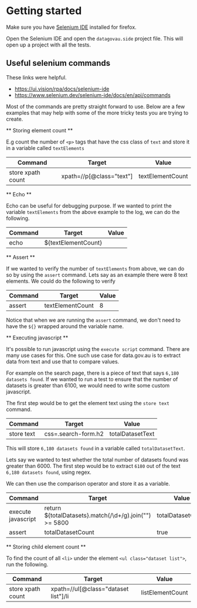 # Getting started

Make sure you have [Selenium IDE](https://www.selenium.dev/selenium-ide/) installed for firefox.

Open the Selenium IDE and open the `datagovau.side` project file. This will open up a project with all the tests.

## Useful selenium commands

These links were helpful.

- https://ui.vision/rpa/docs/selenium-ide
- https://www.selenium.dev/selenium-ide/docs/en/api/commands

Most of the commands are pretty straight forward to use. Below are a few examples that may help with some of the more tricky tests you are trying to create.

** Storing element count **

E.g count the number of `<p>` tags that have the css class of `text` and store it in a variable called `textElements`

| Command           | Target                   | Value            |
| ----------------- | ------------------------ | ---------------- |
| store xpath count | xpath=//p[@class="text"] | textElementCount |

** Echo **

Echo can be useful for debugging purpose.
If we wanted to print the variable `textElements` from the above example to the log, we can do the following.

| Command | Target              | Value |
| ------- | ------------------- | ----- |
| echo    | ${textElementCount} |       |

** Assert **

If we wanted to verify the number of `textElements` from above, we can do so by using the `assert` command. Lets say as an example there were 8 text elements. We could do the following to verify

| Command | Target           | Value |
| ------- | ---------------- | ----- |
| assert  | textElementCount | 8     |

Notice that when we are running the `assert` command, we don't need to have the `${}` wrapped around the variable name.

** Executing javascript **

It's possible to run javascript using the `execute script` command. There are many use cases for this. One such use case for data.gov.au is to extract data from text and use that to compare values.

For example on the search page, there is a piece of text that says `6,180 datasets found`. If we wanted to run a test to ensure that the number of datasets is greater than 6100, we would need to write some custom javascript.

The first step would be to get the element text using the `store text` command.

| Command    | Target              | Value            |
| ---------- | ------------------- | ---------------- |
| store text | css=.search-form.h2 | totalDatasetText |

This will store `6,180 datasets found` in a variable called `totalDatasetText`.

Lets say we wanted to test whether the total number of datasets found was greater than 6000. The first step would be to extract `6180` out of the text `6,180 datasets found`, using regex.

We can then use the comparison operator and store it as a variable.

| Command            | Target                                                 | Value             |
| ------------------ | ------------------------------------------------------ | ----------------- |
| execute javascript | return ${totalDatasets}.match(/\d+/g).join("") >= 5800 | totalDatasetCount |
| assert             | totalDatasetCount                                      | true              |

** Storing child element count **

To find the count of all `<li>` under the element `<ul class="dataset list">`, run the following.

| Command           | Target                               | Value            |
| ----------------- | ------------------------------------ | ---------------- |
| store xpath count | xpath=//ul[@class="dataset list"]/li | listElementCount |
